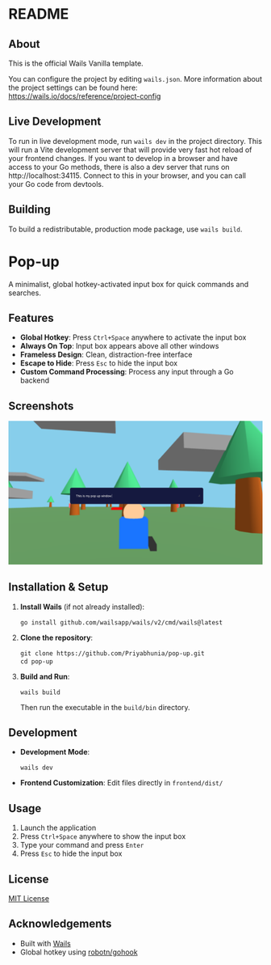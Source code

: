 # README

## About

This is the official Wails Vanilla template.

You can configure the project by editing `wails.json`. More information about the project settings can be found
here: https://wails.io/docs/reference/project-config

## Live Development

To run in live development mode, run `wails dev` in the project directory. This will run a Vite development
server that will provide very fast hot reload of your frontend changes. If you want to develop in a browser
and have access to your Go methods, there is also a dev server that runs on http://localhost:34115. Connect
to this in your browser, and you can call your Go code from devtools.

## Building

To build a redistributable, production mode package, use `wails build`.

# Pop-up

A minimalist, global hotkey-activated input box for quick commands and searches.

## Features

- **Global Hotkey**: Press `Ctrl+Space` anywhere to activate the input box
- **Always On Top**: Input box appears above all other windows
- **Frameless Design**: Clean, distraction-free interface
- **Escape to Hide**: Press `Esc` to hide the input box
- **Custom Command Processing**: Process any input through a Go backend

## Screenshots

![Pop-up Screenshot](screenshots/screenshot1.png)


## Installation & Setup

1. **Install Wails** (if not already installed):
   ```
   go install github.com/wailsapp/wails/v2/cmd/wails@latest
   ```

2. **Clone the repository**:
   ```
   git clone https://github.com/Priyabhunia/pop-up.git
   cd pop-up
   ```

3. **Build and Run**:
   ```
   wails build
   ```
   Then run the executable in the `build/bin` directory.

## Development

- **Development Mode**:
  ```
  wails dev
  ```

- **Frontend Customization**: Edit files directly in `frontend/dist/`

## Usage

1. Launch the application
2. Press `Ctrl+Space` anywhere to show the input box
3. Type your command and press `Enter`
4. Press `Esc` to hide the input box

## License

[MIT License](LICENSE)

## Acknowledgements

- Built with [Wails](https://wails.io)
- Global hotkey using [robotn/gohook](https://github.com/robotn/gohook)
